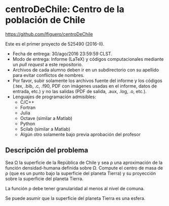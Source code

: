 # centroDeChile: Centro de la población de Chile

https://github.com/lfiguero/centroDeChile

Este es el primer proyecto de 525490 (2016-II).

* Fecha de entrega: 30/ago/2016 23:59:59 CLST.
* Modo de entrega: Informe (LaTeX) y códigos computacionales mediante un *pull request* a este repositorio.
* Archivos de cada alumno deben ir en un subdirectorio con su apellido para evitar conflictos de nombres.
* Por favor, subir solamente los archivos fuente del informe y los códigos (.tex, .bib, .c, .f90, PDF con imágenes usadas en el informe, datos de entrada, etc.) y no las salidas (PDF de salida, .aux, .log, .o, etc.).
* Lenguajes de programación admisibles:
    + C/C++
    + Fortran
    + Julia
    + Octave (similar a Matlab)
    + Python
    + Scilab (similar a Matlab)
    + Algún otro solamente bajo previa aprobación del profesor
  
## Descripción del problema

Sea Ω la superficie de la República de Chile y sea ρ una aproximación de la función densidad-humana definida sobre Ω. Compute el centro de masa de ρ (que es un punto bajo la superficie del planeta Tierra) y su proyección sobre la superficie del planeta Tierra.

La función ρ debe tener granularidad al menos al nivel de comuna.

Se puede asumir que la superficie del planeta Tierra es una esfera.
